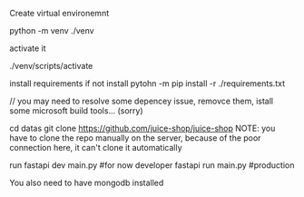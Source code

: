 Create virtual environemnt

python -m venv ./venv

activate it 

./venv/scripts/activate


install requirements if not install
pytohn -m pip install -r ./requirements.txt

// you may need to resolve some depencey issue, removce them, istall some microsoft build tools... (sorry)


cd datas
git clone https://github.com/juice-shop/juice-shop
NOTE: you have to clone the repo manually on the server, because of the poor connection here, it can't clone it automatically

run
fastapi dev main.py #for now developer
fastapi run main.py #production

You also need to have mongodb installed

